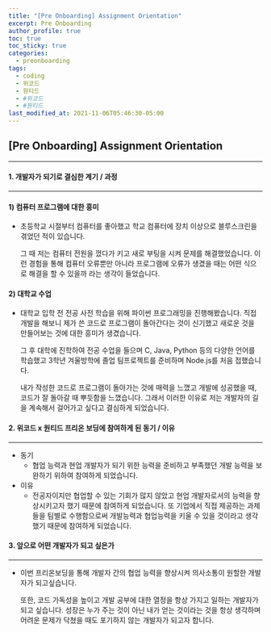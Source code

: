 ```yaml
---
title: "[Pre Onboarding] Assignment Orientation"
excerpt: Pre Onboarding
author_profile: true
toc: true
toc_sticky: true
categories: 
  - preonboarding
tags:
  - coding
  - 위코드
  - 원티드  
  - #위코드
  - #원티드
last_modified_at: 2021-11-06T05:46:30-05:00
---
```




## [Pre Onboarding] Assignment Orientation

***



#### 1. 개발자가 되기로 결심한 계기 / 과정

***

#### 1) 컴퓨터 프로그램에 대한 흥미

- 초등학교 시절부터 컴퓨터를 좋아했고 학교 컴퓨터에  장치 이상으로 블루스크린을 겪었던 적이 있습니다.

  그 때 저는 컴퓨터 전원을 껐다가 키고 새로 부팅을 시켜 문제를 해결했었습니다. 이런 경험을 통해 컴퓨터 오류뿐만 아니라 프로그램에 오류가 생겼을 때는 어떤 식으로 해결을 할 수 있을까 라는 생각이 들었습니다. 

#### 2) 대학교 수업

- 대학교 입학 전 전공 사전 학습을 위해 파이썬 프로그래밍을 진행해봤습니다. 직접 개발을 해보니 제가 쓴 코드로 프로그램이 돌아간다는 것이 신기했고 새로운 것을 만들어보는 것에 대한 흥미가 생겼습니다.

  그 후 대학에 진학하여 전공 수업을 들으며 C, Java, Python 등의 다양한 언어를 학습했고 3학년 겨울방학에 졸업 팀프로젝트를 준비하며 Node.js를 처음 접했습니다. 

  내가 작성한 코드로 프로그램이 돌아가는 것에 매력을 느꼈고 개발에 성공했을 때, 코드가 잘 돌아갈 때 뿌듯함을 느꼈습니다. 그래서 이러한 이유로 저는 개발자의 길을 계속해서 걸어가고 싶다고 결심하게 되었습니다.





#### 2. 위코드 x 원티드 프리온 보딩에 참여하게 된 동기 / 이유

***

* 동기
  * 협업 능력과 현업 개발자가 되기 위한 능력을 준비하고 부족했던 개발 능력을 보완하기 위하여 참여하게 되었습니다. 
* 이유
  * 전공자이지만 협업할 수 있는 기회가 많지 않았고 현업 개발자로서의 능력을 향상시키고자 했기 때문에 참여하게 되었습니다. 또 기업에서 직접 제공하는 과제들을 팀별로 수행함으로써 개발능력과 협업능력을 키울 수 있을 것이라고 생각했기 때문에 참여하게 되었습니다.



#### 3. 앞으로 어떤 개발자가 되고 싶은가

***

* 이번 프리온보딩을 통해 개발자 간의 협업 능력을 향상시켜 의사소통이 원할한 개발자가 되고싶습니다. 

  또한, 코드 가독성을 높이고 개발 공부에 대한 열정을 항상 가지고 일하는 개발자가 되고 싶습니다.  성장은 누가 주는 것이 아닌 내가 얻는 것이라는 것을 항상 생각하며 어려운 문제가 닥쳤을 때도 포기하지 않는 개발자가 되고자 합니다. 

